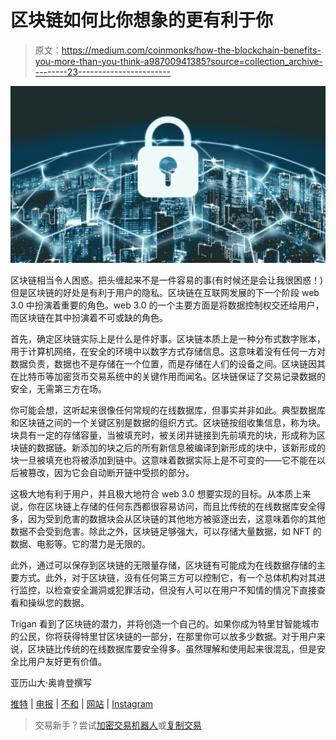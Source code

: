 # 区块链如何比你想象的更有利于你

> 原文：<https://medium.com/coinmonks/how-the-blockchain-benefits-you-more-than-you-think-a98700941385?source=collection_archive---------23----------------------->

![](img/eba6f72c270ee334c1ac287c48d83038.png)

区块链相当令人困惑。把头缠起来不是一件容易的事(有时候还是会让我很困惑！)但是区块链的好处是有利于用户的隐私。区块链在互联网发展的下一个阶段 web 3.0 中扮演着重要的角色。web 3.0 的一个主要方面是将数据控制权交还给用户，而区块链在其中扮演着不可或缺的角色。

首先，确定区块链实际上是什么是件好事。区块链本质上是一种分布式数字账本，用于计算机网络，在安全的环境中以数字方式存储信息。这意味着没有任何一方对数据负责，数据也不是存储在一个位置，而是存储在人们的设备之间。区块链因其在比特币等加密货币交易系统中的关键作用而闻名。区块链保证了交易记录数据的安全，无需第三方在场。

你可能会想，这听起来很像任何常规的在线数据库，但事实并非如此。典型数据库和区块链之间的一个关键区别是数据的组织方式。区块链按组收集信息，称为块。块具有一定的存储容量，当被填充时，被关闭并链接到先前填充的块，形成称为区块链的数据链。新添加的块之后的所有新信息被编译到新形成的块中，该新形成的块一旦被填充也将被添加到链中。这意味着数据实际上是不可变的——它不能在以后被篡改，因为它会自动断开链中受损的部分。

这极大地有利于用户，并且极大地符合 web 3.0 想要实现的目标。从本质上来说，你在区块链上存储的任何东西都很容易访问，而且比传统的在线数据库安全得多，因为受到危害的数据块会从区块链的其他地方被驱逐出去，这意味着你的其他数据不会受到危害。除此之外，区块链足够强大，可以存储大量数据，如 NFT 的数据、电影等。它的潜力是无限的。

此外，通过可以保存到区块链的无限量存储，区块链有可能成为在线数据存储的主要方式。此外，对于区块链，没有任何第三方可以控制它，有一个总体机构对其进行监控，以检查安全漏洞或犯罪活动，但没有人可以在用户不知情的情况下直接查看和操纵您的数据。

Trigan 看到了区块链的潜力，并将创造一个自己的。如果你成为特里甘智能城市的公民，你将获得特里甘区块链的一部分，在那里你可以放多少数据。对于用户来说，区块链比传统的在线数据库要安全得多。虽然理解和使用起来很混乱，但是安全比用户友好更有价值。

亚历山大·奥肯登撰写

[推特](https://twitter.com/TriganDAO) | [电报](https://t.me/triganofficial) | [不和](https://discord.com/invite/ghqdTEt5rc) | [网站](https://trigan.org/) | [Instagram](https://www.instagram.com/trigandao/)

> 交易新手？尝试[加密交易机器人](/coinmonks/crypto-trading-bot-c2ffce8acb2a)或[复制交易](/coinmonks/top-10-crypto-copy-trading-platforms-for-beginners-d0c37c7d698c)